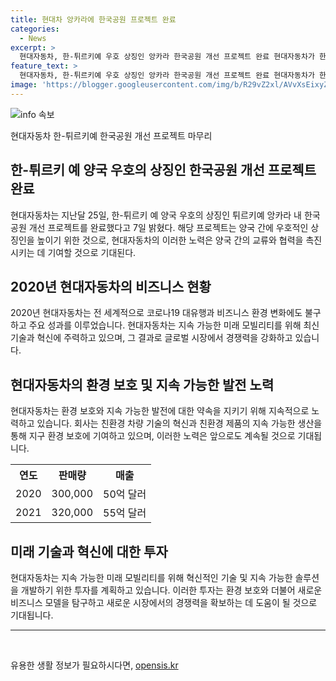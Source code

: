 ```yaml
---
title: 현대차 앙카라에 한국공원 프로젝트 완료
categories:
  - News
excerpt: >
  현대자동차, 한-튀르키예 우호 상징인 앙카라 한국공원 개선 프로젝트 완료 현대자동차가 한-튀르키예 양국 우호의 상징인 튀르키예 앙카라 내 한국공원 개선 프로젝트를 성공적으로 완료했다.2024.07.07.
feature_text: >
  현대자동차, 한-튀르키예 우호 상징인 앙카라 한국공원 개선 프로젝트 완료 현대자동차가 한-튀르키예 양국 우호의 상징인 튀르키예 앙카라 내 한국공원 개선 프로젝트를 성공적으로 완료했다.2024.07.07.
image: 'https://blogger.googleusercontent.com/img/b/R29vZ2xl/AVvXsEixyZcFfHzMRdzZMjFBmAUKJYCLCGyLL1o632UiGVXcaFdKo_bkvkuCioo0uUKlGfBVcT3P84aROyZIXSBEx3Aw5nCQ3pTgDom1WDC4m8eifvWiAmWEEVb4x6G_l8C0QH225ldMjyaFvpxGEBGNO37VmDTDMHGhJPq73UglMfDca1-0aw/s1600/blogspot.png'
---
```


<p><img src="https://blogger.googleusercontent.com/img/b/R29vZ2xl/AVvXsEixyZcFfHzMRdzZMjFBmAUKJYCLCGyLL1o632UiGVXcaFdKo_bkvkuCioo0uUKlGfBVcT3P84aROyZIXSBEx3Aw5nCQ3pTgDom1WDC4m8eifvWiAmWEEVb4x6G_l8C0QH225ldMjyaFvpxGEBGNO37VmDTDMHGhJPq73UglMfDca1-0aw/s1600/blogspot.png" alt="info 속보" /></p>

<p>현대자동차 한-튀르키예 한국공원 개선 프로젝트 마무리</p>

<h2 data-ke-size="size26">한-튀르키 예 양국 우호의 상징인 한국공원 개선 프로젝트 완료</h2>

<p data-ke-size="size16">현대자동차는 지난달 25일, 한-튀르키 예 양국 우호의 상징인 튀르키예 앙카라 내 한국공원 개선 프로젝트를 완료했다고 7일 밝혔다. 해당 프로젝트는 양국 간에 우호적인 상징인을 높이기 위한 것으로, 현대자동차의 이러한 노력은 양국 간의 교류와 협력을 촉진시키는 데 기여할 것으로 기대된다.</p>

<h2 data-ke-size="size26">2020년 현대자동차의 비즈니스 현황</h2>

<p data-ke-size="size16">2020년 현대자동차는 전 세계적으로 코로나19 대유행과 비즈니스 환경 변화에도 불구하고 주요 성과를 이루었습니다. 현대자동차는 지속 가능한 미래 모빌리티를 위해 최신 기술과 혁신에 주력하고 있으며, 그 결과로 글로벌 시장에서 경쟁력을 강화하고 있습니다.</p>

<h2 data-ke-size="size26">현대자동차의 환경 보호 및 지속 가능한 발전 노력</h2>

<p data-ke-size="size16">현대자동차는 환경 보호와 지속 가능한 발전에 대한 약속을 지키기 위해 지속적으로 노력하고 있습니다. 회사는 친환경 차량 기술의 혁신과 친환경 제품의 지속 가능한 생산을 통해 지구 환경 보호에 기여하고 있으며, 이러한 노력은 앞으로도 계속될 것으로 기대됩니다.</p>

<table>
  <tr>
    <th>연도</th>
    <th>판매량</th>
    <th>매출</th>
  </tr>
  <tr>
    <td>2020</td>
    <td>300,000</td>
    <td>50억 달러</td>
  </tr>
  <tr>
    <td>2021</td>
    <td>320,000</td>
    <td>55억 달러</td>
  </tr>
</table>

<h2 data-ke-size="size26">미래 기술과 혁신에 대한 투자</h2>

<p data-ke-size="size16">현대자동차는 지속 가능한 미래 모빌리티를 위해 혁신적인 기술 및 지속 가능한 솔루션을 개발하기 위한 투자를 계획하고 있습니다. 이러한 투자는 환경 보호와 더불어 새로운 비즈니스 모델을 탐구하고 새로운 시장에서의 경쟁력을 확보하는 데 도움이 될 것으로 기대됩니다.</p>

<hr>

<p data-ke-size="size16">&nbsp;</p>
유용한 생활 정보가 필요하시다면, <a href="https://opensis.kr" rel="dofollow">opensis.kr</a>



